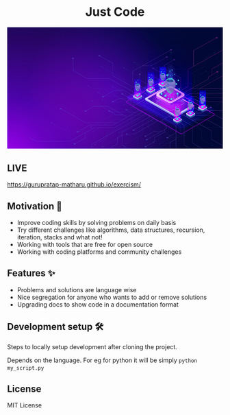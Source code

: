 
<h1 align="center">Just Code</h1>

<img src="https://github.com/gurupratap-matharu/exercism/blob/master/assets/hero.jpg" alt="drawing" width="1920"/>

## LIVE

<https://gurupratap-matharu.github.io/exercism/>

## Motivation 🎯

- Improve coding skills by solving problems on daily basis
- Try different challenges like algorithms, data structures, recursion, iteration, stacks and what not!
- Working with tools that are free for open source
- Working with coding platforms and community challenges

## Features ✨

- Problems and solutions are language wise
- Nice segregation for anyone who wants to add or remove solutions
- Upgrading docs to show code in a documentation format

## Development setup 🛠

Steps to locally setup development after cloning the project.

Depends on the language. For eg for python it will be simply
``` python my_script.py ```

## License

MIT License
